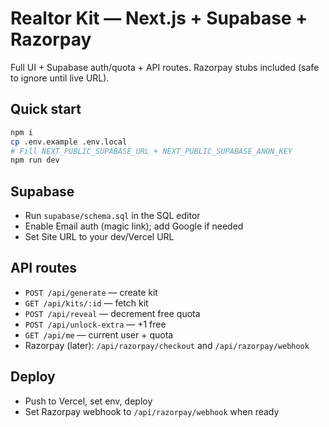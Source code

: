 # Realtor Kit — Next.js + Supabase + Razorpay

Full UI + Supabase auth/quota + API routes. Razorpay stubs included (safe to ignore until live URL).

## Quick start
```bash
npm i
cp .env.example .env.local
# Fill NEXT_PUBLIC_SUPABASE_URL + NEXT_PUBLIC_SUPABASE_ANON_KEY
npm run dev
```

## Supabase
- Run `supabase/schema.sql` in the SQL editor
- Enable Email auth (magic link); add Google if needed
- Set Site URL to your dev/Vercel URL

## API routes
- `POST /api/generate` — create kit
- `GET /api/kits/:id` — fetch kit
- `POST /api/reveal` — decrement free quota
- `POST /api/unlock-extra` — +1 free
- `GET /api/me` — current user + quota
- Razorpay (later): `/api/razorpay/checkout` and `/api/razorpay/webhook`

## Deploy
- Push to Vercel, set env, deploy
- Set Razorpay webhook to `/api/razorpay/webhook` when ready